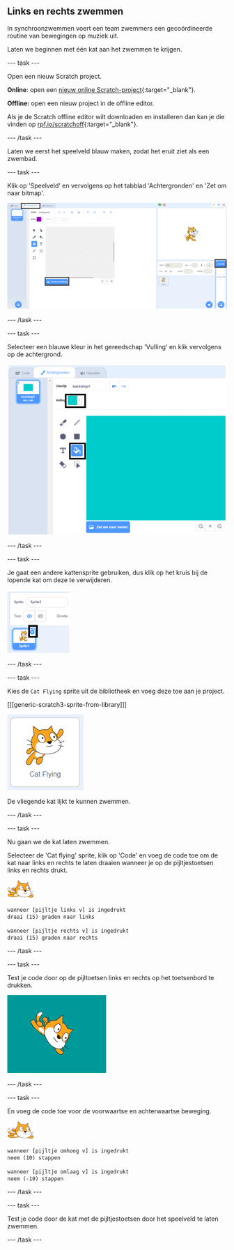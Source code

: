 ## Links en rechts zwemmen

In synchroonzwemmen voert een team zwemmers een gecoördineerde routine van bewegingen op muziek uit.

Laten we beginnen met één kat aan het zwemmen te krijgen.

--- task ---

Open een nieuw Scratch project.

**Online**: open een [nieuw online Scratch-project](https://rpf.io/scratchnew){:target="_blank"}.

**Offline:** open een nieuw project in de offline editor.

Als je de Scratch offline editor wilt downloaden en installeren dan kan je die vinden op [rpf.io/scratchoff](https://rpf.io/scratchoff){:target="_blank"}.

--- /task ---

Laten we eerst het speelveld blauw maken, zodat het eruit ziet als een zwembad.

--- task ---

Klik op 'Speelveld' en vervolgens op het tabblad 'Achtergronden' en 'Zet om naar bitmap'.

![scratch-scherm met speelveld, achtergronden en omzetten naar bitmap gemarkeerd](images/swim-select-backdrop.png)

--- /task ---

--- task ---

Selecteer een blauwe kleur in het gereedschap 'Vulling' en klik vervolgens op de achtergrond.

![tabblad achtergronden en vulgereedschap geselecteerd](images/swim-fill.png)

--- /task ---

--- task ---

Je gaat een andere kattensprite gebruiken, dus klik op het kruis bij de lopende kat om deze te verwijderen.

![menu verwijderen geselecteerd](images/swim-delete.png)

--- /task ---

--- task ---

Kies de `Cat Flying` sprite uit de bibliotheek en voeg deze toe aan je project.

[[[generic-scratch3-sprite-from-library]]]

![Cat Flying sprite gemarkeerd](images/swim-sprite.png)

De vliegende kat lijkt te kunnen zwemmen.

--- /task ---

--- task ---

Nu gaan we de kat laten zwemmen.

Selecteer de 'Cat flying' sprite, klik op 'Code' en voeg de code toe om de kat naar links en rechts te laten draaien wanneer je op de pijltjestoetsen links en rechts drukt.

![zwemmer sprite](images/swimmer-sprite.png)

```blocks3
wanneer [pijltje links v] is ingedrukt
draai (15) graden naar links

wanneer [pijltje rechts v] is ingedrukt
draai (15) graden naar rechts
```

--- /task ---

--- task ---

Test je code door op de pijltoetsen links en rechts op het toetsenbord te drukken.

![kattensprite naar rechts gedraaid](images/swim-right.png)

--- /task ---

--- task ---

En voeg de code toe voor de voorwaartse en achterwaartse beweging.

![zwemmer sprite](images/swimmer-sprite.png)

```blocks3
wanneer [pijltje omhoog v] is ingedrukt
neem (10) stappen

wanneer [pijltje omlaag v] is ingedrukt
neem (-10) stappen 
```

--- /task ---

--- task ---

Test je code door de kat met de pijltjestoetsen door het speelveld te laten zwemmen.

--- /task ---
